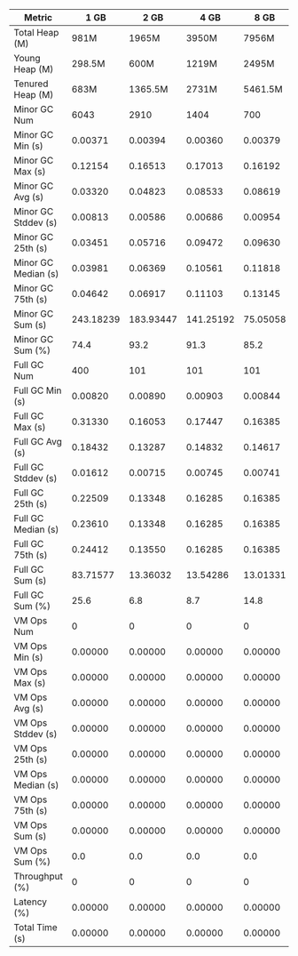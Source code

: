 | Metric | 1 GB | 2 GB | 4 GB | 8 GB |
|------|----|----|----|----|
| Total Heap (M) | 981M | 1965M | 3950M | 7956M |
| Young Heap (M) | 298.5M | 600M | 1219M | 2495M |
| Tenured Heap (M) | 683M | 1365.5M | 2731M | 5461.5M |
| Minor GC Num | 6043 | 2910 | 1404 | 700 |
| Minor GC Min (s) | 0.00371 | 0.00394 | 0.00360 | 0.00379 |
| Minor GC Max (s) | 0.12154 | 0.16513 | 0.17013 | 0.16192 |
| Minor GC Avg (s) | 0.03320 | 0.04823 | 0.08533 | 0.08619 |
| Minor GC Stddev (s) | 0.00813 | 0.00586 | 0.00686 | 0.00954 |
| Minor GC 25th (s) | 0.03451 | 0.05716 | 0.09472 | 0.09630 |
| Minor GC Median (s) | 0.03981 | 0.06369 | 0.10561 | 0.11818 |
| Minor GC 75th (s) | 0.04642 | 0.06917 | 0.11103 | 0.13145 |
| Minor GC Sum (s) | 243.18239 | 183.93447 | 141.25192 | 75.05058 |
| Minor GC Sum (%) | 74.4 | 93.2 | 91.3 | 85.2 |
| Full GC Num | 400 | 101 | 101 | 101 |
| Full GC Min (s) | 0.00820 | 0.00890 | 0.00903 | 0.00844 |
| Full GC Max (s) | 0.31330 | 0.16053 | 0.17447 | 0.16385 |
| Full GC Avg (s) | 0.18432 | 0.13287 | 0.14832 | 0.14617 |
| Full GC Stddev (s) | 0.01612 | 0.00715 | 0.00745 | 0.00741 |
| Full GC 25th (s) | 0.22509 | 0.13348 | 0.16285 | 0.16385 |
| Full GC Median (s) | 0.23610 | 0.13348 | 0.16285 | 0.16385 |
| Full GC 75th (s) | 0.24412 | 0.13550 | 0.16285 | 0.16385 |
| Full GC Sum (s) | 83.71577 | 13.36032 | 13.54286 | 13.01331 |
| Full GC Sum (%) | 25.6 | 6.8 | 8.7 | 14.8 |
| VM Ops Num | 0 | 0 | 0 | 0 |
| VM Ops Min (s) | 0.00000 | 0.00000 | 0.00000 | 0.00000 |
| VM Ops Max (s) | 0.00000 | 0.00000 | 0.00000 | 0.00000 |
| VM Ops Avg (s) | 0.00000 | 0.00000 | 0.00000 | 0.00000 |
| VM Ops Stddev (s) | 0.00000 | 0.00000 | 0.00000 | 0.00000 |
| VM Ops 25th (s) | 0.00000 | 0.00000 | 0.00000 | 0.00000 |
| VM Ops Median (s) | 0.00000 | 0.00000 | 0.00000 | 0.00000 |
| VM Ops 75th (s) | 0.00000 | 0.00000 | 0.00000 | 0.00000 |
| VM Ops Sum (s) | 0.00000 | 0.00000 | 0.00000 | 0.00000 |
| VM Ops Sum (%) | 0.0 | 0.0 | 0.0 | 0.0 |
| Throughput (%) | 0 | 0 | 0 | 0 |
| Latency (%) | 0.00000 | 0.00000 | 0.00000 | 0.00000 |
| Total Time (s) | 0.00000 | 0.00000 | 0.00000 | 0.00000 |
